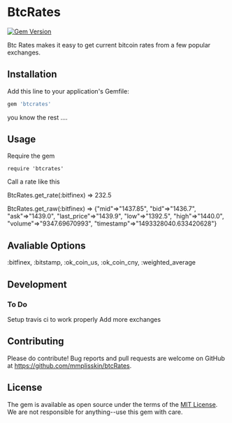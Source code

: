 # BtcRates

[![Gem Version](https://badge.fury.io/rb/btcRates.svg)](http://badge.fury.io/rb/btcRates)

  Btc Rates makes it easy to get current bitcoin rates from a few popular exchanges.


## Installation

Add this line to your application's Gemfile:

```ruby
gem 'btcrates'
```

you know the rest ....

## Usage

Require the gem

  	require 'btcrates'

Call a rate like this


  BtcRates.get_rate(:bitfinex)
	=> 232.5

  BtcRates.get_raw(:bitfinex)
  => {"mid"=>"1437.85", "bid"=>"1436.7", "ask"=>"1439.0", "last_price"=>"1439.9", "low"=>"1392.5", "high"=>"1440.0", "volume"=>"9347.69670993", "timestamp"=>"1493328040.633420628"}

## Avaliable Options
  :bitfinex, :bitstamp, :ok_coin_us, :ok_coin_cny, :weighted_average

## Development

### To Do
Setup travis ci to work properly
Add more exchanges



## Contributing

Please do contribute!
Bug reports and pull requests are welcome on GitHub at https://github.com/mmplisskin/btcRates.


## License

The gem is available as open source under the terms of the [MIT License](http://opensource.org/licenses/MIT).
We are not responsible for anything--use this gem with care.
